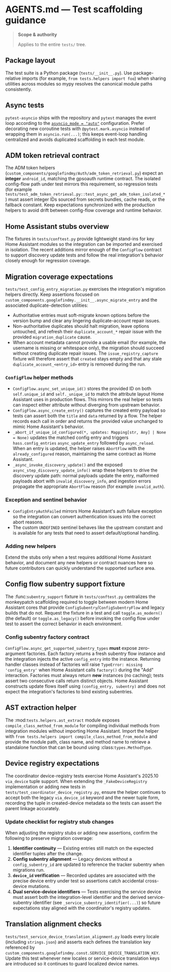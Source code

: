 # AGENTS.md — Test scaffolding guidance

> **Scope & authority**
>
> Applies to the entire `tests/` tree.

## Package layout

The test suite is a Python package (`tests/__init__.py`). Use
package-relative imports (for example, `from tests.helpers import foo`)
when sharing utilities across modules so mypy resolves the canonical
module paths consistently.

## Async tests

`pytest-asyncio` ships with the repository and `pytest` manages the event
loop according to the [`asyncio_mode = "auto"`](../pyproject.toml)
configuration. Prefer decorating new coroutine tests with
`@pytest.mark.asyncio` instead of wrapping them in `asyncio.run(...)`; this
keeps event-loop handling centralized and avoids duplicated scaffolding in
each test module.

## ADM token retrieval contract

The ADM token helpers (`custom_components/googlefindmy/Auth/adm_token_retrieval.py`)
expect an **integer** `android_id`, matching the gpsoauth runtime contract. The
isolated config-flow path under test mirrors this requirement, so regression
tests (for example `tests/test_adm_token_retrieval.py::test_async_get_adm_token_isolated_*`)
must assert integer IDs sourced from secrets bundles, cache reads, or the
fallback constant. Keep expectations synchronized with the production helpers
to avoid drift between config-flow coverage and runtime behavior.

## Home Assistant stubs overview

The fixtures in `tests/conftest.py` provide lightweight stand-ins for key
Home Assistant modules so the integration can be imported and exercised in
isolation. The recent additions mirror enough of the `ConfigFlow` contract to
support discovery update tests and follow the real integration's behavior
closely enough for regression coverage.

## Migration coverage expectations

`tests/test_config_entry_migration.py` exercises the integration's migration
helpers directly. Keep assertions focused on
`custom_components.googlefindmy.__init__.async_migrate_entry` and the associated
duplicate-detection utilities:

* Authoritative entries must soft-migrate known options before the version bump
  and clear any lingering duplicate-account repair issues.
* Non-authoritative duplicates should halt migration, leave options untouched,
  and refresh their `duplicate_account_*` repair issue with the provided
  `migration_duplicate` cause.
* When account metadata cannot provide a usable email (for example, the
  username is missing or whitespace only), the migration should succeed without
  creating duplicate repair issues. The `issue_registry_capture` fixture will
  therefore assert that `created` stays empty and that any stale
  `duplicate_account_<entry_id>` entry is removed during the run.

### `ConfigFlow` helper methods

* `ConfigFlow.async_set_unique_id()` stores the provided ID on both
  `self.unique_id` and `self._unique_id` to match the attribute layout Home
  Assistant uses in production flows. This mirrors the real helper so tests can
  inspect either attribute without diverging from upstream behavior.
* `ConfigFlow.async_create_entry()` captures the created entry payload so tests
  can assert both the `title` and `data` returned by a flow. The helper records
  each call in order and returns the provided value unchanged to mimic Home
  Assistant's behavior.
* `_abort_if_unique_id_configured(*, updates: Mapping[str, Any] | None = None)`
  updates the matched config entry and triggers `hass.config_entries`
  `async_update_entry` followed by `async_reload`. When an entry is updated, the
  helper raises `AbortFlow` with the `already_configured` reason, maintaining the
  same contract as Home Assistant.
* `_async_invoke_discovery_update()` and the exposed
  `async_step_discovery_update_info()` wrap these helpers to drive the discovery
  update path: normal payloads update the entry, malformed payloads abort with
  `invalid_discovery_info`, and ingestion errors propagate the appropriate
  `AbortFlow` reason (for example `invalid_auth`).

### Exception and sentinel behavior

* `ConfigEntryAuthFailed` mirrors Home Assistant's auth failure exception so the
  integration can convert authentication issues into the correct abort reasons.
* The custom `UNDEFINED` sentinel behaves like the upstream constant and is
  available for any tests that need to assert default/optional handling.

### Adding new helpers

Extend the stubs only when a test requires additional Home Assistant behavior,
and document any new helpers or contract nuances here so future contributors can
quickly understand the supported surface area.

## Config flow subentry support fixture

The :func:`subentry_support` fixture in ``tests/conftest.py`` centralizes the
monkeypatch scaffolding required to toggle between modern Home Assistant cores
that provide ``ConfigSubentry``/``ConfigSubentryFlow`` and legacy builds that do
not. Request the fixture in a test and call ``toggle.as_modern()`` (the default)
or ``toggle.as_legacy()`` before invoking the config flow under test to assert
the correct behavior in each environment.

### Config subentry factory contract

``ConfigFlow.async_get_supported_subentry_types`` **must** expose zero-argument
factories. Each factory returns a fresh subentry flow instance and the
integration injects the active ``config_entry`` into the instance. Returning
handler classes instead of factories will raise ``TypeError: missing
'config_entry'`` when Home Assistant calls ``factory()`` during the "Add"
interaction. Factories must always return **new** instances (no caching); tests
assert two consecutive calls return distinct objects. Home Assistant constructs
update flows itself using ``(config_entry, subentry)`` and does not expect the
integration's factories to bind existing subentries.

## AST extraction helper

The :mod:`tests.helpers.ast_extract` module exposes
``compile_class_method_from_module`` for compiling individual methods from
integration modules without importing Home Assistant. Import the helper with
``from tests.helpers import compile_class_method_from_module`` and provide the
module path, class name, and method name to retrieve a standalone function that
can be bound using :class:`types.MethodType`.

## Device registry expectations

The coordinator device-registry tests exercise Home Assistant's 2025.10
`via_device` tuple support. When extending the `_FakeDeviceRegistry`
implementation or adding new tests in `tests/test_coordinator_device_registry.py`,
ensure the helper continues to accept both the legacy `via_device_id` keyword
and the newer tuple form, recording the tuple in created-device metadata so the
tests can assert the parent linkage accurately.

### Update checklist for registry stub changes

When adjusting the registry stubs or adding new assertions, confirm the
following to preserve migration coverage:

1. **Identifier continuity** — Existing entries still match on the expected
   identifier tuples after the change.
2. **Config subentry alignment** — Legacy devices without a `config_subentry_id`
   are updated to reference the tracker subentry when migrations run.
3. **`device_id` verification** — Recorded updates are associated with the
   precise device entry under test so assertions catch accidental cross-device
   mutations.
4. **Dual service-device identifiers** — Tests exercising the service device
   must assert both the integration-level identifier and the derived
   service-subentry identifier (see `_service_subentry_identifier(...)`) so
   future expectations stay aligned with the coordinator's registry updates.

## Translation alignment checks

`tests/test_service_device_translation_alignment.py` loads every locale (including
`strings.json`) and asserts each defines the translation key referenced by
`custom_components.googlefindmy.const.SERVICE_DEVICE_TRANSLATION_KEY`. Update this
test whenever new locales or service-device translation keys are introduced so it
continues to guard localized device names.
